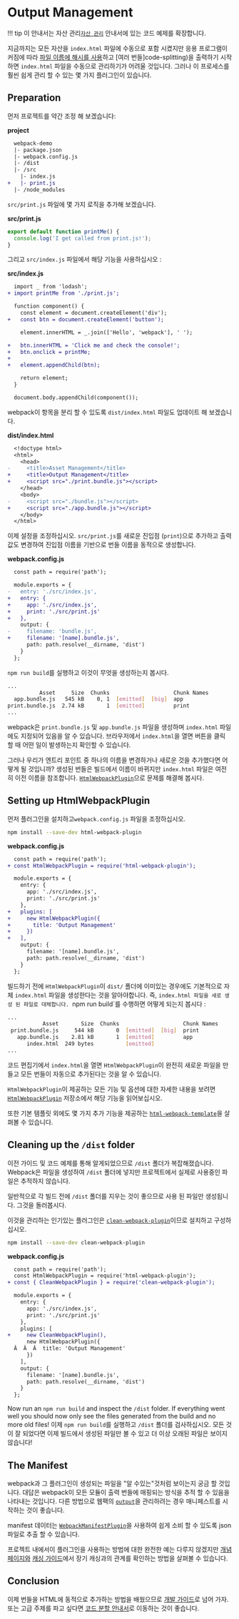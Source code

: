 # Output Management

!!! tip
    이 안내서는 자산 관리[`자산 관리`](asset-management) 안내서에 있는 코드 예제를 확장합니다.


지금까지는 모든 자산을 `index.html` 파일에 수동으로 포함 시켰지만 응용 프로그램이 커짐에 따라 [파일 이름에 해시를 사용](caching)하고 [여러 번들]code-splitting)을 출력하기 시작하면 `index.html` 파일을 수동으로 관리하기가 어려울 것입니다. 그러나 이 프로세스를 훨씬 쉽게 관리 할 수 있는 몇 가지 플러그인이 있습니다.


## Preparation

먼저 프로젝트를 약간 조정 해 보겠습니다:

__project__

``` diff
  webpack-demo
  |- package.json
  |- webpack.config.js
  |- /dist
  |- /src
    |- index.js
+   |- print.js
  |- /node_modules
```

`src/print.js` 파일에 몇 가지 로직을 추가해 보겠습니다.

__src/print.js__

``` js
export default function printMe() {
  console.log('I get called from print.js!');
}
```

그리고 `src/index.js` 파일에서 해당 기능을 사용하십시오 :

__src/index.js__

``` diff
  import _ from 'lodash';
+ import printMe from './print.js';

  function component() {
    const element = document.createElement('div');
+   const btn = document.createElement('button');

    element.innerHTML = _.join(['Hello', 'webpack'], ' ');

+   btn.innerHTML = 'Click me and check the console!';
+   btn.onclick = printMe;
+
+   element.appendChild(btn);

    return element;
  }

  document.body.appendChild(component());
```

webpack이 항목을 분리 할 수 있도록 `dist/index.html` 파일도 업데이트 해 보겠습니다.

__dist/index.html__

``` diff
  <!doctype html>
  <html>
    <head>
-     <title>Asset Management</title>
+     <title>Output Management</title>
+     <script src="./print.bundle.js"></script>
    </head>
    <body>
-     <script src="./bundle.js"></script>
+     <script src="./app.bundle.js"></script>
    </body>
  </html>
```

이제 설정을 조정하십시오. `src/print.js`를 새로운 진입점 (`print`)으로 추가하고 출력값도 변경하여 진입점 이름을 기반으로 번들 이름을 동적으로 생성합니다.


__webpack.config.js__

``` diff
  const path = require('path');

  module.exports = {
-   entry: './src/index.js',
+   entry: {
+     app: './src/index.js',
+     print: './src/print.js'
+   },
    output: {
-     filename: 'bundle.js',
+     filename: '[name].bundle.js',
      path: path.resolve(__dirname, 'dist')
    }
  };
```

`npm run build`를 실행하고 이것이 무엇을 생성하는지 봅시다.

``` bash
...
          Asset     Size  Chunks                    Chunk Names
  app.bundle.js   545 kB    0, 1  [emitted]  [big]  app
print.bundle.js  2.74 kB       1  [emitted]         print
...
```

webpack은 `print.bundle.js` 및 `app.bundle.js` 파일을 생성하며 `index.html` 파일에도 지정되어 있음을 알 수 있습니다. 브라우저에서 `index.html`을 열면 버튼을 클릭 할 때 어떤 일이 발생하는지 확인할 수 있습니다.

그러나 우리가 엔트리 포인트 중 하나의 이름을 변경하거나 새로운 것을 추가했다면 어떻게 될 것입니까? 생성된 번들은 빌드에서 이름이 바뀌지만 `index.html` 파일은 여전히 이전 이름을 참조합니다. [`HtmlWebpackPlugin`](../plugins/html-webpack-plugin)으로 문제를 해결해 봅시다.




## Setting up HtmlWebpackPlugin

먼저 플러그인을 설치하고`webpack.config.js` 파일을 조정하십시오.


``` bash
npm install --save-dev html-webpack-plugin
```

__webpack.config.js__

``` diff
  const path = require('path');
+ const HtmlWebpackPlugin = require('html-webpack-plugin');

  module.exports = {
    entry: {
      app: './src/index.js',
      print: './src/print.js'
    },
+   plugins: [
+     new HtmlWebpackPlugin({
+       title: 'Output Management'
+     })
+   ],
    output: {
      filename: '[name].bundle.js',
      path: path.resolve(__dirname, 'dist')
    }
  };
```

빌드하기 전에 `HtmlWebpackPlugin`이 `dist/` 폴더에 이미있는 경우에도 기본적으로 자체 `index.html` 파일을 생성한다는 것을 알아야합니다. 즉, `index.html 파일을 새로 생성 된 파일로 대체합니다. `npm run build`를 수행하면 어떻게 되는지 봅시다 :

``` bash
...
           Asset       Size  Chunks                    Chunk Names
 print.bundle.js     544 kB       0  [emitted]  [big]  print
   app.bundle.js    2.81 kB       1  [emitted]         app
      index.html  249 bytes          [emitted]
...
```

코드 편집기에서 `index.html`을 열면 `HtmlWebpackPlugin`이 완전히 새로운 파일을 만들고 모든 번들이 자동으로 추가된다는 것을 알 수 있습니다.

`HtmlWebpackPlugin`이 제공하는 모든 기능 및 옵션에 대한 자세한 내용을 보려면 [`HtmlWebpackPlugin`](https://github.com/jantimon/html-webpack-plugin) 저장소에서 해당 기능을 읽어보십시오.

또한 기본 템플릿 외에도 몇 가지 추가 기능을 제공하는 [`html-webpack-template`](https://github.com/jaketrent/html-webpack-template)을 살펴볼 수 있습니다.



## Cleaning up the `/dist` folder

이전 가이드 및 코드 예제를 통해 알게되었으므로 `/dist` 폴더가 복잡해졌습니다. Webpack은 파일을 생성하여 `/dist` 폴더에 넣지만 프로젝트에서 실제로 사용중인 파일은 추적하지 않습니다.

일반적으로 각 빌드 전에 `/dist` 폴더를 지우는 것이 좋으므로 사용 된 파일만 생성됩니다. 그것을 돌러봅시다.

이것을 관리하는 인기있는 플러그인은 [`clean-webpack-plugin`](https://www.npmjs.com/package/clean-webpack-plugin)이므로 설치하고 구성하십시오.


``` bash
npm install --save-dev clean-webpack-plugin
```

__webpack.config.js__

``` diff
  const path = require('path');
  const HtmlWebpackPlugin = require('html-webpack-plugin');
+ const { CleanWebpackPlugin } = require('clean-webpack-plugin');

  module.exports = {
    entry: {
      app: './src/index.js',
      print: './src/print.js'
    },
    plugins: [
+     new CleanWebpackPlugin(),
      new HtmlWebpackPlugin({
  Â  Â  Â  title: 'Output Management'
      })
    ],
    output: {
      filename: '[name].bundle.js',
      path: path.resolve(__dirname, 'dist')
    }
  };
```

Now run an `npm run build` and inspect the `/dist` folder. If everything went well you should now only see the files generated from the build and no more old files!
이제 `npm run build`를 실행하고  `/dist` 폴더를 검사하십시오. 모든 것이 잘 되었다면 이제 빌드에서 생성된 파일만 볼 수 있고 더 이상 오래된 파일은 보이지 않습니다!


## The Manifest

webpack과 그 플러그인이 생성되는 파일을 "알 수있는"것처럼 보이는지 궁금 할 것입니다. 대답은 webpack이 모든 모듈이 출력 번들에 매핑되는 방식을 추적 할 수 있음을 나타내는 것입니다. 다른 방법으로 웹팩의 [`output`](../configuration/output)을 관리하려는 경우 매니페스트를 시작하는 것이 좋습니다.

manifest 데이터는 [`WebpackManifestPlugin`](https://github.com/danethurber/webpack-manifest-plugin)을 사용하여 쉽게 소비 할 수 있도록 json 파일로 추출 할 수 있습니다.

프로젝트 내에서이 플러그인을 사용하는 방법에 대한 완전한 예는 다루지 않겠지만 [개념 페이지와](../concepts/manifest) [캐싱 가이드](caching)에서 장기 캐싱과의 관계를 확인하는 방법을 살펴볼 수 있습니다.




## Conclusion

이제 번들을 HTML에 동적으로 추가하는 방법을 배웠으므로 [개발 가이드](development)로 넘어 가자. 또는 고급 주제를 파고 싶다면 [코드 분할 안내서](code-splitting)로 이동하는 것이 좋습니다.

